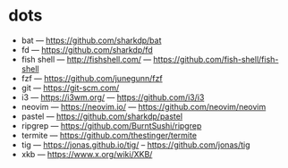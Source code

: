 # dots

- bat — https://github.com/sharkdp/bat
- fd — https://github.com/sharkdp/fd
- fish shell — http://fishshell.com/ — https://github.com/fish-shell/fish-shell
- fzf — https://github.com/junegunn/fzf
- git — https://git-scm.com/
- i3 — https://i3wm.org/ — https://github.com/i3/i3 
- neovim — https://neovim.io/ — https://github.com/neovim/neovim
- pastel — https://github.com/sharkdp/pastel
- ripgrep — https://github.com/BurntSushi/ripgrep
- termite — https://github.com/thestinger/termite
- tig — https://jonas.github.io/tig/ – https://github.com/jonas/tig 
- xkb — https://www.x.org/wiki/XKB/
